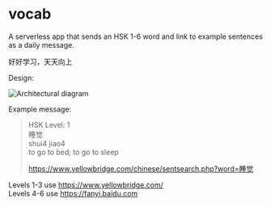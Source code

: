 # vocab

A serverless app that sends an HSK 1-6 word and link to example sentences as a daily message.

好好学习，天天向上

Design:

![Architectural diagram](https://s3.amazonaws.com/hsk-vocab/Vocab+app+(2).png)

Example message:

> HSK Level: 1  
> 睡觉  
> shui4 jiao4  
> to go to bed; to go to sleep
> 
> https://www.yellowbridge.com/chinese/sentsearch.php?word=睡觉


Levels 1-3 use https://www.yellowbridge.com/  
Levels 4-6 use https://fanyi.baidu.com
